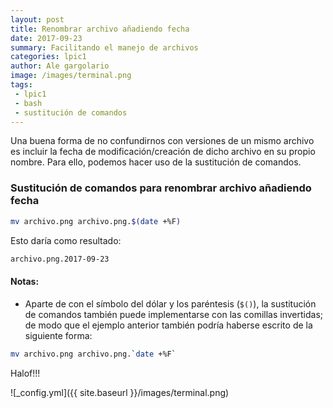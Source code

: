 ```yaml
---
layout: post
title: Renombrar archivo añadiendo fecha
date: 2017-09-23
summary: Facilitando el manejo de archivos
categories: lpic1
author: Ale gargolario
image: /images/terminal.png
tags:
 - lpic1
 - bash
 - sustitución de comandos
---
```


Una buena forma de no confundirnos con versiones de un mismo archivo es incluir la fecha de modificación/creación de dicho archivo en su propio nombre. Para ello, podemos hacer uso de la sustitución de comandos.

### Sustitución de comandos para renombrar archivo añadiendo fecha

``` bash
mv archivo.png archivo.png.$(date +%F)
```
Esto daría como resultado:

``` bash
archivo.png.2017-09-23
```

#### Notas:
+ Aparte de con el símbolo del dólar y los paréntesis (`$()`), la sustitución de comandos también puede implementarse con las comillas invertidas; de modo que el ejemplo anterior también podría haberse escrito de la siguiente forma:

```bash
mv archivo.png archivo.png.`date +%F`
```

Halof!!!

![_config.yml]({{ site.baseurl }}/images/terminal.png)
